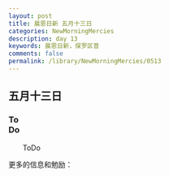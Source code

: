 ```yaml
---
layout: post
title: 晨恩日新 五月十三日
categories: NewMorningMercies
description: day 13
keywords: 晨恩日新，保罗区普
comments: false
permalink: /library/NewMorningMercies/0513
---
```


## 五月十三日

### To <br> Do

&emsp;&emsp;ToDo

更多的信息和勉励：[]()
